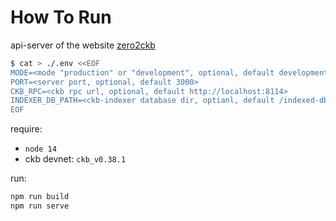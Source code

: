# How To Run

api-server of the website [zero2ckb](https://zero2ckb.ckbapp.dev/)

```sh
$ cat > ./.env <<EOF
MODE=<mode "production" or "development", optional, default development, will effect the chain scripts info in lumos-config.json>
PORT=<server port, optional, default 3000>
CKB_RPC=<ckb rpc url, optional, default http://localhost:8114>
INDEXER_DB_PATH=<ckb-indexer database dir, optianl, default /indexed-db>
EOF
```

require: 

- `node 14`
- ckb devnet: `ckb_v0.38.1`

run:

```sh
npm run build
npm run serve
```
